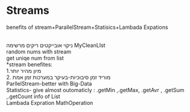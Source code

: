 # Streams
benefits of stream+ParallelStream+Statisics+Lambada Expations

</br>
ניקוי אובייקטים ריקים מרשימה MyCleanLIst </br>
random nums with stream </br>
get uniqe num from list</br>
*stream benefites:</br>
1.מיון מהיר יותר </br>
2. מוריד זמן סיבוכיות-בעיקר במערכות זמן אמת 
</br>
ParllelStream-better with Big-Data</br>
Statistics- give almost outomaticly : .getMin ,.getMax, .getAvr , .getSum ,.getCount  info of List</br>
Lambada Expration
MathOperation</br>

